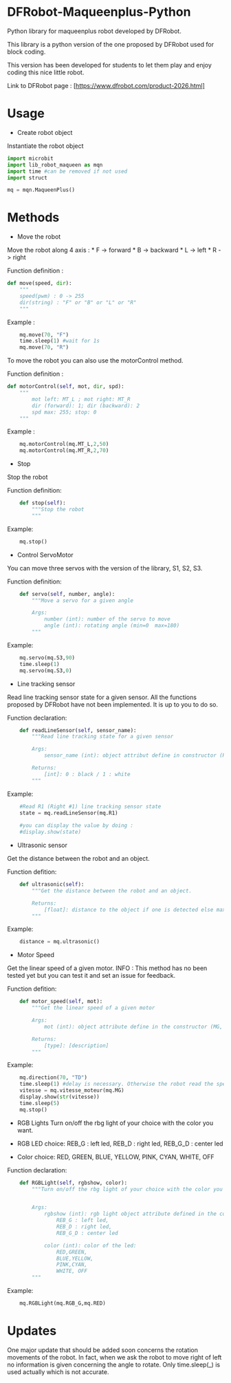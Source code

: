 # DFRobot-Maqueenplus-Python

Python library for maqueenplus robot developed by DFRobot. 

This library is a python version of the one proposed by DFRobot used for block coding. 

This version has been developed for students to let them play and enjoy coding this nice little robot.

Link to DFRobot page : [https://www.dfrobot.com/product-2026.html]

# Usage 

- Create robot object

Instantiate the robot object 

```python
import microbit
import lib_robot_maqueen as mqn
import time #can be removed if not used
import struct

mq = mqn.MaqueenPlus()
```

# Methods 

- Move the robot

Move the robot along 4 axis :
    * F -> forward
    * B -> backward 
    * L -> left
    * R -> right 

Function definition :
```python
def move(speed, dir):
    """
    speed(pwm) : 0 -> 255
    dir(string) : "F" or "B" or "L" or "R"
    """
```

Example :
```python 
    mq.move(70, "F")
    time.sleep(1) #wait for 1s
    mq.move(70, "R")
```

To move the robot you can also use the motorControl method.

Function definition :
```python
def motorControl(self, mot, dir, spd):
    """
        mot left: MT_L ; mot right: MT_R
        dir (forward): 1; dir (backward): 2
        spd max: 255; stop: 0
    """
```

Example :
```python 
    mq.motorControl(mq.MT_L,2,50)
    mq.motorControl(mq.MT_R,2,70)
```

- Stop 

Stop the robot 

Function definition:
```python
    def stop(self):
        """Stop the robot 
        """
```

Example:
```python
    mq.stop()
```

- Control ServoMotor

You can move three servos with the version of the library, S1, S2, S3.

Function definition:
```python
    def servo(self, number, angle):
        """Move a servo for a given angle

        Args:
            number (int): number of the servo to move
            angle (int): rotating angle (min=0  max=180)
        """
```

Example:
```python
    mq.servo(mq.S3,90)
    time.sleep(1)
    mq.servo(mq.S3,0)
```

- Line tracking sensor

Read line tracking sensor state for a given sensor.
All the functions proposed by DFRobot have not been implemented.
It is up to you to do so.

Function declaration:
```python
    def readLineSensor(self, sensor_name):
        """Read line tracking state for a given sensor

        Args:
            sensor_name (int): object attribut define in constructor (R1,R2,R3,L1,L2,L3)

        Returns:
            [int]: 0 : black / 1 : white 
        """
```

Example:
```python
    #Read R1 (Right #1) line tracking sensor state
    state = mq.readLineSensor(mq.R1)
    
    #you can display the value by doing :
    #display.show(state)
```

- Ultrasonic sensor 

Get the distance between the robot and an object.

Function defition:
```python
    def ultrasonic(self):
        """Get the distance between the robot and an object.

        Returns:
            [float]: distance to the object if one is detected else max value.
        """
```

Example:

```python
    distance = mq.ultrasonic()
```

- Motor Speed 

Get the linear speed of a given motor. 
INFO : This method has no been tested yet but you can test it and set an issue for feedback. 


Function defition:
```python
    def motor_speed(self, mot):
        """Get the linear speed of a given motor 

        Args:
            mot (int): object attribute define in the constructor (MG, MD)

        Returns:
            [type]: [description]
        """
```

Example:

```python
    mq.direction(70, "TD")
    time.sleep(1) #delay is necessary. Otherwise the robot read the speed before the motor started.
    vitesse = mq.vitesse_moteur(mq.MG)
    display.show(str(vitesse))
    time.sleep(5)
    mq.stop()
```

- RGB Lights
Turn on/off the rbg light of your choice with the color you want.

* RGB LED choice:
REB_G : left led,
REB_D : right led,
REB_G_D : center led

* Color choice:
RED,
GREEN,
BLUE,
YELLOW,
PINK,
CYAN,
WHITE,
OFF

Function declaration:
```python
    def RGBLight(self, rgbshow, color):
        """Turn on/off the rbg light of your choice with the color you want.


        Args:
            rgbshow (int): rgb light object attribute defined in the constructor :
                REB_G : left led,
                REB_D : right led,
                REB_G_D : center led

            color (int): color of the led:
                RED,GREEN,
                BLUE,YELLOW,
                PINK,CYAN,
                WHITE, OFF
        """
```

Example:
```python
    mq.RGBLight(mq.RGB_G,mq.RED)
```


# Updates 
One major update that should be added soon concerns the rotation movements of the robot. In fact, when we ask the robot to move right of left no information is given concerning the angle to rotate. Only time.sleep(_) is used actually which is not accurate.
